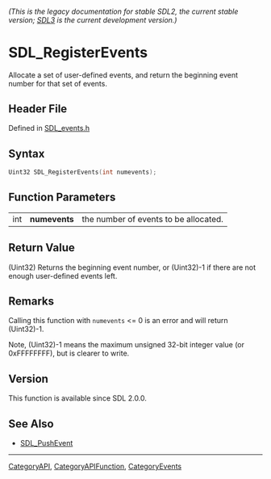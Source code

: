###### (This is the legacy documentation for stable SDL2, the current stable version; [SDL3](https://wiki.libsdl.org/SDL3/) is the current development version.)
# SDL_RegisterEvents

Allocate a set of user-defined events, and return the beginning event number for that set of events.

## Header File

Defined in [SDL_events.h](https://github.com/libsdl-org/SDL/blob/SDL2/include/SDL_events.h)

## Syntax

```c
Uint32 SDL_RegisterEvents(int numevents);
```

## Function Parameters

|     |               |                                       |
| --- | ------------- | ------------------------------------- |
| int | **numevents** | the number of events to be allocated. |

## Return Value

(Uint32) Returns the beginning event number, or (Uint32)-1 if there are not
enough user-defined events left.

## Remarks

Calling this function with `numevents` <= 0 is an error and will return
(Uint32)-1.

Note, (Uint32)-1 means the maximum unsigned 32-bit integer value (or
0xFFFFFFFF), but is clearer to write.

## Version

This function is available since SDL 2.0.0.

## See Also

- [SDL_PushEvent](SDL_PushEvent)

----
[CategoryAPI](CategoryAPI), [CategoryAPIFunction](CategoryAPIFunction), [CategoryEvents](CategoryEvents)

